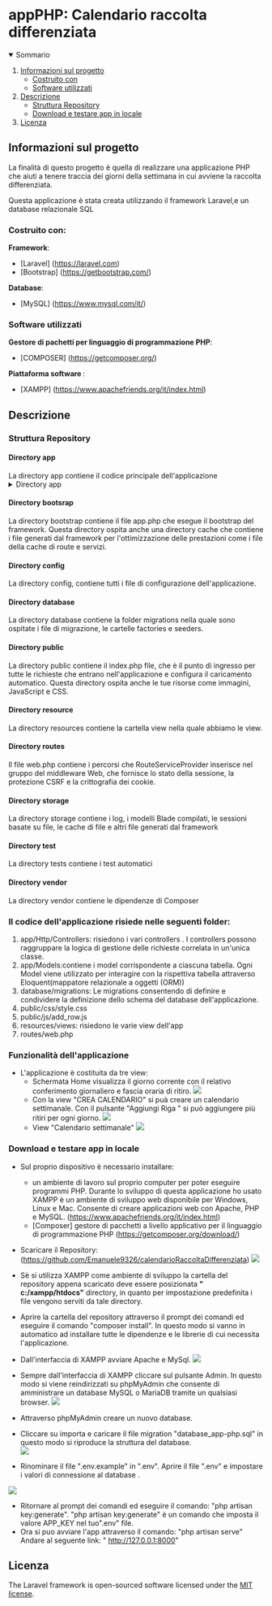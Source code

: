 <h1 algin="center">appPHP: Calendario raccolta differenziata</h1>

<details open="open">
  <summary>Sommario</summary>
  <ol>
    <li>
      <a href="#informazioni-sul-progetto">Informazioni sul progetto</a>
      <ul>
        <li><a href="#costruito-con">Costruito con</a></li>
         <li><a href="#software-utilizzati">Software utilizzati</a></li>
      </ul>
    </li>
   <li><a href="#descrizione">Descrizione</a>
     <ul>
        <li><a href="#struttura-repository">Struttura Repository</a></li>
        <li><a href="#Download-e-testare-app-in-locale">Download e testare app in locale</a></li>
      </ul>
    </li>
   <li><a href="#licenza">Licenza</a></li>
  <ol>
</details>

<!-- Informazioni sul progetto-->

## Informazioni sul progetto

La finalità di questo progetto è quella di realizzare una applicazione PHP che aiuti a tenere traccia dei giorni della settimana in cui avviene la raccolta differenziata.

Questa applicazione è stata creata utilizzando il framework Laravel,e un database relazionale SQL

#### <h3>Costruito con:</h3>

<b>Framework</b>:

- [Laravel] (https://laravel.com)
- [Bootstrap] (https://getbootstrap.com/)

<b>Database</b>:

- [MySQL] (https://www.mysql.com/it/)


#### <h3>Software utilizzati</h3>
      
 <b>Gestore di pachetti per linguaggio di programmazione PHP</b>:

- [COMPOSER] (https://getcomposer.org/)
      
 <b> Piattaforma software </b>:
      
 - [XAMPP] (https://www.apachefriends.org/it/index.html)
      
<!--Descrizione-->

## Descrizione

### Struttura Repository

<h4>Directory app</h4>
La directory app contiene il codice principale dell'applicazione
<details>
  <summary>Directory app</summary>
   <ol>
     <li>
       Folder Console
      </li>
      <li>
        Folder Exceptions
      </li>
      <li>
        Folder Http
      </li>
      <li>
        Folder Models
      </li>
      <li>
        Folder Providers
      </li>
    </ol>
</details> 

<h4>Directory bootsrap</h4>
<p>
  La directory bootstrap contiene il file app.php che esegue il bootstrap del framework. Questa directory ospita anche una directory cache  che contiene i file generati dal framework per l'ottimizzazione delle prestazioni come i file della cache di route e servizi.
</p>
<h4>Directory config</h4>
 <p>La directory config, contiene tutti i file di configurazione dell'applicazione.</p>
<h4>Directory database</h4>
 <p>La directory database contiene la folder migrations nella quale sono ospitate i file di migrazione, le cartelle factories e seeders.</p>
<h4>Directory public</h4>
 <p>La directory public contiene il index.php file, che è il punto di ingresso per tutte le richieste che entrano nell'applicazione e configura il caricamento automatico. Questa directory ospita anche le tue risorse come immagini, JavaScript e CSS.</p>
<h4>Directory resource</h4>
La directory resources contiene la cartella view nella quale abbiamo le view.
<h4>Directory routes</h4>
Il file web.php contiene i percorsi che RouteServiceProvider inserisce nel gruppo del middleware Web, che fornisce lo stato della sessione, la protezione CSRF e la crittografia dei cookie.
<h4>Directory storage</h4>
<p>La directory storage contiene i log, i modelli Blade compilati, le sessioni basate su file, le cache di file e altri file generati dal framework</p>
<h4>Directory test</h4>
<p>La directory tests contiene i test automatici</p>
<h4>Directory vendor</h4>
<p>La directory vendor contiene le dipendenze di Composer </p> 

<h3>Il codice dell'applicazione risiede nelle seguenti folder:</h3>
 <ol>
    <li>app/Http/Controllers: risiedono i vari controllers .
    I controllers possono raggruppare la logica di gestione delle richieste correlata in un'unica classe.
    </li>
    <li>app/Models:contiene i model corrispondente a ciascuna tabella. Ogni Model viene utilizzato per interagire con la rispettiva tabella attraverso Eloquent(mappatore relazionale a oggetti (ORM))
    </li>
    <li>database/migrations: Le migrations consentendo di definire e condividere la definizione dello schema del database dell'applicazione.
    </li>
    <li>public/css/style.css</li>
    <li>public/js/add_row.js</li>
    <li>resources/views: risiedono le varie view dell'app</li>
    <li>routes/web.php

 </ol>

### Funzionalità dell'applicazione
- L'applicazione è costituita da tre view:
  - Schermata Home visualizza il giorno corrente con il relativo conferimento giornaliero e fascia oraria di     ritiro.
  ![](img-README/img1.png)
  - Con la view "CREA CALENDARIO" si puà creare un calendario settimanale.
    Con il pulsante "Aggiungi Riga " si può aggiungere più ritiri per ogni giorno.
    ![](img-README/img2.png)
  - View "Calendario settimanale"
    ![](img-README/img3.png)
### Download e testare app in locale

- Sul proprio dispositivo è necessario installare: 
   - un ambiente di lavoro sul proprio computer per poter eseguire programmi PHP.
     Durante lo sviluppo di questa applicazione ho usato XAMPP è un ambiente di sviluppo web disponibile per Windows, Linux e Mac. Consente di creare applicazioni web con Apache, PHP e MySQL. 
     (https://www.apachefriends.org/it/index.html)
   - [Composer] gestore di pacchetti a livello applicativo per il linguaggio di programmazione PHP (https://getcomposer.org/download/) 
   
- Scaricare il Repository: (https://github.com/Emanuele9326/calendarioRaccoltaDifferenziata)
   ![](img-README/img4.png)
- Sè si utilizza XAMPP come ambiente di sviluppo la cartella del repository appena scaricato deve essere posizionata <b>" c:/xampp/htdocs"</b> directory, in quanto per impostazione predefinita i file vengono serviti da tale directory.
- Aprire la cartella del repository attraverso il prompt dei comandi ed eseguire il comando "composer install".
In questo modo si vanno in automatico ad installare tutte le dipendenze e le librerie di cui necessita l'applicazione.
- Dall'interfaccia di XAMPP avviare Apache e MySql.
  ![](img-README/img5.png)
- Sempre dall'interfaccia di XAMPP cliccare sul pulsante Admin. In questo modo si viene reindirizzati su phpMyAdmin
che consente di amministrare un database MySQL o MariaDB tramite un qualsiasi browser.
![](img-README/img6.png)
- Attraverso phpMyAdmin creare un nuovo database.
- Cliccare su importa e caricare il file migration "database_app-php.sql" in questo modo si riproduce la struttura del database.<br>
 ![](img-README/img7.png)
- Rinominare il file ".env.example" in ".env". 
Aprire il file ".env" e impostare i valori di connessione al database .

 ![](img-README/img8.png)
- Ritornare al prompt dei comandi ed eseguire il comando: "php artisan key:generate".
"php artisan key:generate" è un comando che imposta il valore APP_KEY nel tuo".env" file.
- Ora si puo avviare l'app attraverso il comando: "php artisan serve" 
Andare al seguente link: " http://127.0.0.1:8000"
## Licenza

The Laravel framework is open-sourced software licensed under the [MIT license](https://opensource.org/licenses/MIT).
